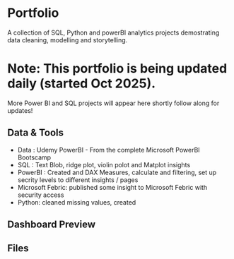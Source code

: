 # Portfolio
A collection of SQL, Python and powerBI analytics projects demostrating data cleaning, modelling and storytelling.

# Note: This portfolio is being updated daily (started Oct 2025).
More Power BI and SQL projects will appear here shortly follow along for updates!

## Data & Tools
- Data : Udemy PowerBI  - From the complete Microsoft PowerBI Bootscamp
- SQL : Text Blob, ridge plot, violin polot and Matplot insights
- PowerBI : Created and DAX Measures, calculate and filtering, set up secrity levels to different insights / pages
- Microsoft Febric: published some insight to Microsoft Febric with security access
- Python: cleaned missing values, created

## Dashboard Preview

## Files
